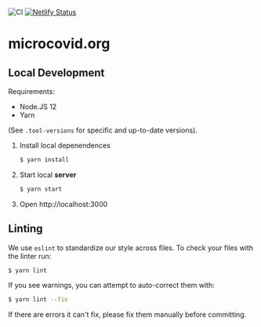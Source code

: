 ![CI](https://github.com/microcovid/microcovid/workflows/CI/badge.svg?branch=main)
[![Netlify Status](https://api.netlify.com/api/v1/badges/bb98f6c2-daea-4b6f-8fbe-8eb74ee0c539/deploy-status)](https://app.netlify.com/sites/microcov/deploys)

# microcovid.org

## Local Development

Requirements:

- Node.JS 12
- Yarn

(See `.tool-versions` for specific and up-to-date versions).

1. Install local depenendences
    ```sh
    $ yarn install
    ```
1. Start local **server**
    ```sh
    $ yarn start
    ```
1. Open http://localhost:3000

## Linting

We use `eslint` to standardize our style across files. To check your files with the linter run:

```sh
$ yarn lint
```

If you see warnings, you can attempt to auto-correct them with:

```sh
$ yarn lint --fix
```

If there are errors it can't fix, please fix them manually before committing.
